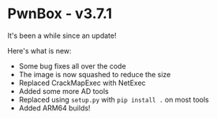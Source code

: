 # PwnBox - v3.7.1

It's been a while since an update!

Here's what is new:
- Some bug fixes all over the code
- The image is now squashed to reduce the size
- Replaced CrackMapExec with NetExec
- Added some more AD tools
- Replaced using `setup.py` with `pip install .` on most tools
- Added ARM64 builds!
